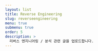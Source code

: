 ```yaml
---
layout: list
title: Reverse Engineering
slug: reverseengineering
menu: true
submenu: true
order: 5
description: >
  리버스 엔지니어링 / 분석 관련 글을 업로드합니다.
---
```

